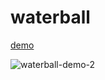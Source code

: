 # waterball
[demo](https://waterball.netlify.app/)

![waterball-demo-2](https://github.com/user-attachments/assets/7e0ce578-8084-4205-87d2-d836de155a5e)
